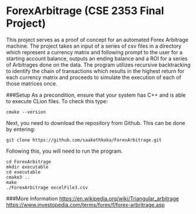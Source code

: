 # ForexArbitrage (CSE 2353 Final Project)
This project serves as a proof of concept for an automated Forex Arbitrage machine.
The project takes an input of a series of csv files in a directory which represent a currency matrix and following prompt to the user for a starting account balance, outputs an ending balance and a ROI for a series of Arbitrages done on the data. 
The program utilizes recursive backtracking to identify the chain of transactions which results in the highest return for each currency matrix and proceeds to simulate the execution of each of those matrices once.

###Setup
As a precondition, ensure that your system has C++ and is able to execute CLion files. To check this type:
```
cmake --version
```
Next, you need to download the repository from Github. This can be done by entering:
```
git clone https://github.com/saakethkoka/ForexArbitrage.git
```
Following this, you will need to run the program. 
```
cd ForexArbitrage
mkdir executable
cd executable
cmake3 ..
make
./ForexArbitrage excelFile3.csv
```

###More Information
https://en.wikipedia.org/wiki/Triangular_arbitrage
https://www.investopedia.com/terms/forex/f/forex-arbritrage.asp

